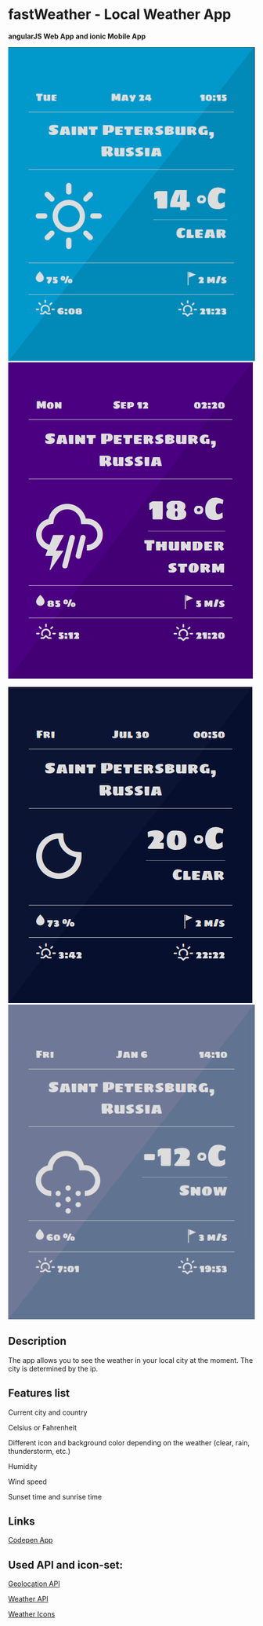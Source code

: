 # fastWeather - Local Weather App

**angularJS Web App and ionic Mobile App**

![fastWeather-clear-day](https://raw.githubusercontent.com/max-severin/fastWeather/master/screenshots/clear-day.png)
![fastWeather-thunderstorm](https://raw.githubusercontent.com/max-severin/fastWeather/master/screenshots/thunderstorm.png)

![fastWeather-clear-night](https://raw.githubusercontent.com/max-severin/fastWeather/master/screenshots/clear-night.png)
![fastWeather-snow](https://raw.githubusercontent.com/max-severin/fastWeather/master/screenshots/snow.png)

## Description
The app allows you to see the weather in your local city at the moment. The city is determined by the ip.

## Features list
Current city and country

Celsius or Fahrenheit

Different icon and background color depending on the weather (clear, rain, thunderstorm, etc.)

Humidity

Wind speed

Sunset time and sunrise time

## Links
[Codepen App](http://codepen.io/max-severin/full/pbbvgW/)

## Used API and icon-set:
[Geolocation API](http://ip-api.com/)

[Weather API ](http://openweathermap.org/api/)

[Weather Icons](https://erikflowers.github.io/weather-icons/)